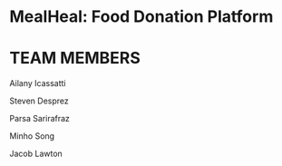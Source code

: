 # MealHeal: Food Donation Platform
# TEAM MEMBERS
  Ailany Icassatti
	
  Steven Desprez
	
  Parsa Sarirafraz
	
  Minho Song
	
  Jacob Lawton
